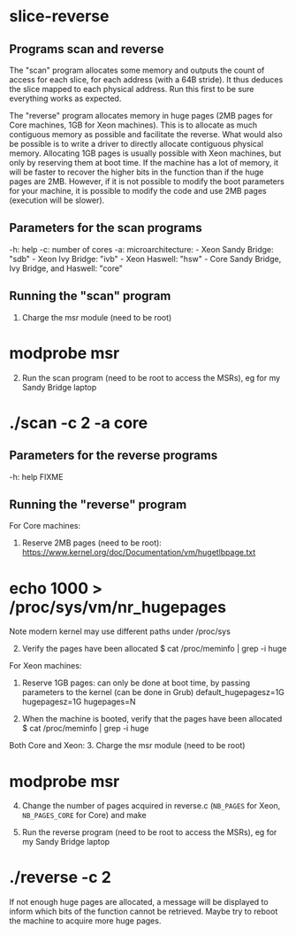 # slice-reverse


Programs scan and reverse
-------------------------

The "scan" program allocates some memory and outputs the count of access for each slice, for each address (with a 64B stride). It thus deduces the slice mapped to each physical address. Run this first to be sure everything works as expected.

The "reverse" program allocates memory in huge pages (2MB pages for Core machines, 1GB for Xeon machines). This is to allocate as much contiguous memory as possible and facilitate the reverse. What would also be possible is to write a driver to directly allocate contiguous physical memory.
Allocating 1GB pages is usually possible with Xeon machines, but only by reserving them at boot time. If the machine has a lot of memory, it will be faster to recover the higher bits in the function than if the huge pages are 2MB. However, if it is not possible to modify the boot parameters for your machine, it is possible to modify the code and use 2MB pages (execution will be slower).



Parameters for the scan programs
----------------------------

-h: help
-c: number of cores
-a: microarchitecture:
    - Xeon Sandy Bridge: "sdb"
    - Xeon Ivy Bridge: "ivb"
    - Xeon Haswell: "hsw"
    - Core Sandy Bridge, Ivy Bridge, and Haswell: "core"



Running the "scan" program
--------------------------

1. Charge the msr module (need to be root)
# modprobe msr

2. Run the scan program (need to be root to access the MSRs), eg for my Sandy Bridge laptop
# ./scan -c 2 -a core

Parameters for the reverse programs
----------------------------

-h: help
FIXME

Running the "reverse" program
-----------------------------

For Core machines:
1. Reserve 2MB pages (need to be root): https://www.kernel.org/doc/Documentation/vm/hugetlbpage.txt
# echo 1000 > /proc/sys/vm/nr_hugepages

Note modern kernel may use different paths under /proc/sys

2. Verify the pages have been allocated
$ cat /proc/meminfo | grep -i huge

For Xeon machines:
1. Reserve 1GB pages: can only be done at boot time, by passing parameters to the kernel (can be done in Grub)
default_hugepagesz=1G hugepagesz=1G hugepages=N

2. When the machine is booted, verify that the pages have been allocated
$ cat /proc/meminfo | grep -i huge


Both Core and Xeon:
3. Charge the msr module (need to be root)
# modprobe msr

4. Change the number of pages acquired in reverse.c (`NB_PAGES` for Xeon, `NB_PAGES_CORE` for Core) and make

5. Run the reverse program (need to be root to access the MSRs), eg for my Sandy Bridge laptop
# ./reverse -c 2

If not enough huge pages are allocated, a message will be displayed to inform which bits of the function cannot be retrieved. Maybe try to reboot the machine to acquire more huge pages.
